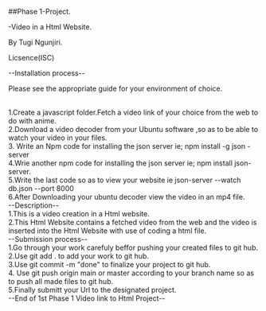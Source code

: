 ##Phase 1-Project.

-Video in a Html Website.

By Tugi Ngunjiri.

Licsence(ISC)


--Installation process--

Please see the appropriate guide for your environment of choice.

<br>
1.Create a javascript folder.Fetch a video link of your choice from the web  to do with anime.
<br>
2.Download a video decoder from your Ubuntu software ,so as to be able to watch your video in your files.
<br>
3. Write an Npm code for installing the json server ie; npm install -g json -server
<br>
4.Wrie another npm code for installing the json server ie; npm install json- server.
<br>
5.Write the last code so as to view your website ie  json-server --watch db.json --port 8000
<br>
6.After Downloading your ubuntu decoder view the video in an mp4 file.

<br>
--Description--

<br>
1.This is a video creation in a Html website.


<br>
2.This Html Website contains a fetched video from the web and the video is inserted into the Html Website with use of coding a html file.


<br>
--Submission process--


<br>
1.Go through your work carefuly beffor pushing your created files to git hub.


<br>
2.Use git add .  to add your work to git hub.


<br>
3.Use git commit -m "done" to finalize your project to git hub.


<br>
4. Use git push origin main or master according to your branch name so as to push all  made files to git hub.


<br>
5.Finally submitt your Url to the designated project.

<br>
         --End of 1st Phase 1 Video link to Html Project--